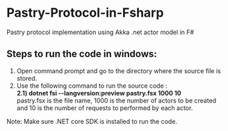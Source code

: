 # Pastry-Protocol-in-Fsharp
Pastry protocol implementation using Akka .net actor model in F# 
## Steps to run the code in windows:
1) Open command prompt and go to the directory where the source file is stored. 
2) Use the following command to run the source code :  
   **2.1) dotnet fsi --langversion:preview pastry.fsx 1000 10**  
     pastry.fsx is the file name, 1000 is the number of actors to be created and 10 is the number of requests to performed by each actor.  
     
Note: Make sure .NET core SDK is installed to run the code.

